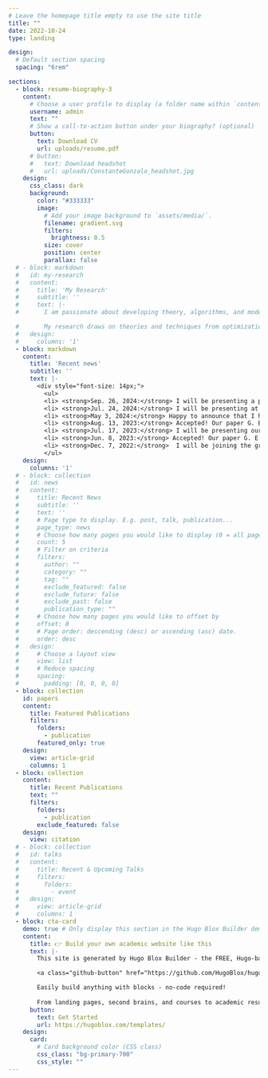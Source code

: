 ```yaml
---
# Leave the homepage title empty to use the site title
title: ""
date: 2022-10-24
type: landing

design:
  # Default section spacing
  spacing: "6rem"

sections:
  - block: resume-biography-3
    content:
      # Choose a user profile to display (a folder name within `content/authors/`)
      username: admin
      text: ""
      # Show a call-to-action button under your biography? (optional)
      button:
        text: Download CV
        url: uploads/resume.pdf
      # button:
      #   text: Download headshot
      #   url: uploads/ConstanteGonzalo_headshot.jpg
    design:
      css_class: dark
      background:
        color: "#333333"
        image:
          # Add your image background to `assets/media/`.
          filename: gradient.svg
          filters:
            brightness: 0.5
          size: cover
          position: center
          parallax: false
  # - block: markdown
  #   id: my-research
  #   content:
  #     title: 'My Research'
  #     subtitle: ''
  #     text: |-
  #       I am passionate about developing theory, algorithms, and models for large-scale optimization and machine learning with applications in power and energy systems, sustainability, advanced operation and planning tools for large-scale electric energy systems, enabling efficient, reliable, and secure decarbonization. My research agenda is centered around analyzing, designing, and improving principled and data-driven models and solution algorithms to address the pressing challenges of sustainable electric energy systems.

  #       My research draws on theories and techniques from optimization, machine learning, and artificial intelligence with applications to energy systems. 
  #   design:
  #     columns: '1'
  - block: markdown
    content:
      title: 'Recent news'
      subtitle: ''
      text: |-
        <div style="font-size: 14px;">
          <ul>
          <li> <strong>Sep. 26, 2024:</strong> I will be presenting a poster  in "Learning to tune low-fidelity optimization models" at the launching event of the Center for Operations and Optimization in Process Systems (COOPS) at Purdue University.</li>
          <li> <strong>Jul. 24, 2024:</strong> I will be presenting at the panel "Outstanding Doctoral Dissertation in Power and Energy Systems" at IEEE PES General Meeting in Seattle.</li>
          <li> <strong>May 3, 2024:</strong> Happy to announce that I have been selected as a finalist for the 2024 IEEE PES PEEC Outstanding Doctoral Dissertation Award.</li>
          <li> <strong>Aug. 13, 2023:</strong> Accepted! Our paper G. E. Constante-Flores, Antonio J. Conejo, and Feng Qiu, "Daily Scheduling of Generating Units with Natural-Gas Market Constraints" has been accepted for publication in the European Journal of Operational Research. </li>
          <li> <strong>Jul. 17, 2023:</strong> I will be presenting our work in "Security-Constrained Unit Commitment: A Decomposition Approach Embodying Kron Reduction" at the International Conference in Stochastic Programming in Davis, CA.</li>
          <li> <strong>Jun. 8, 2023:</strong> Accepted! Our paper G. E. Constante-Flores and Antonio J. Conejo, "Security-Constrained Unit Commitment: A Decomposition Approach Embodying Kron Reduction" has been accepted for publication in the European Journal of Operational Research. </li>
          <li> <strong>Dec. 7, 2022:</strong>  I will be joining the group of Prof. Can li at Purdue University in January 2023 as a postdoctoral researcher.</li>					
          </ul>
    design:
      columns: '1'
  # - block: collection
  #   id: news
  #   content:
  #     title: Recent News
  #     subtitle: ''
  #     text: ''
  #     # Page type to display. E.g. post, talk, publication...
  #     page_type: news
  #     # Choose how many pages you would like to display (0 = all pages)
  #     count: 5
  #     # Filter on criteria
  #     filters:
  #       author: ""
  #       category: ""
  #       tag: ""
  #       exclude_featured: false
  #       exclude_future: false
  #       exclude_past: false
  #       publication_type: ""
  #     # Choose how many pages you would like to offset by
  #     offset: 0
  #     # Page order: descending (desc) or ascending (asc) date.
  #     order: desc
  #   design:
  #     # Choose a layout view
  #     view: list
  #     # Reduce spacing
  #     spacing:
  #       padding: [0, 0, 0, 0]
  - block: collection
    id: papers
    content:
      title: Featured Publications
      filters:
        folders:
          - publication
        featured_only: true
    design:
      view: article-grid
      columns: 1
  - block: collection
    content:
      title: Recent Publications
      text: ""
      filters:
        folders:
          - publication
        exclude_featured: false
    design:
      view: citation
  # - block: collection
  #   id: talks
  #   content:
  #     title: Recent & Upcoming Talks
  #     filters:
  #       folders:
  #         - event
  #   design:
  #     view: article-grid
  #     columns: 1
  - block: cta-card
    demo: true # Only display this section in the Hugo Blox Builder demo site
    content:
      title: 👉 Build your own academic website like this
      text: |-
        This site is generated by Hugo Blox Builder - the FREE, Hugo-based open source website builder trusted by 250,000+ academics like you.

        <a class="github-button" href="https://github.com/HugoBlox/hugo-blox-builder" data-color-scheme="no-preference: light; light: light; dark: dark;" data-icon="octicon-star" data-size="large" data-show-count="true" aria-label="Star HugoBlox/hugo-blox-builder on GitHub">Star</a>

        Easily build anything with blocks - no-code required!
        
        From landing pages, second brains, and courses to academic resumés, conferences, and tech blogs.
      button:
        text: Get Started
        url: https://hugoblox.com/templates/
    design:
      card:
        # Card background color (CSS class)
        css_class: "bg-primary-700"
        css_style: ""
---
```

